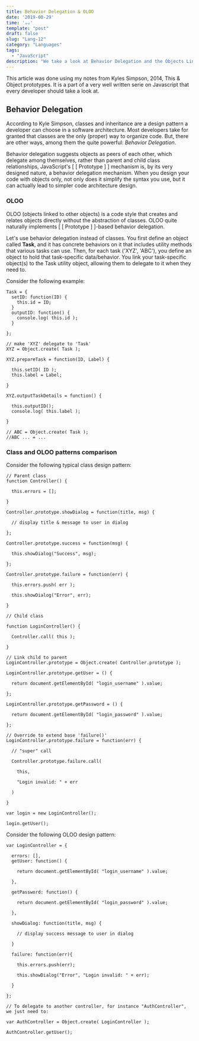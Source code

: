 ```yaml
---
title: Behavior Delegation & OLOO
date: '2019-08-29'
time: '☕️☕️'
template: "post"
draft: false
slug: "Lang-12"
category: "Languages"
tags:
  - "JavaScript"
description: "We take a look at Behavior Delegation and the Objects Linked to Other Objets style of programing with Kyle Simpson."
---
```



This article was done using my notes from Kyles Simpson, 2014, This & Object prototypes. It is a part of a very well written serie on Javascript that every developer should take a look at.

## Behavior Delegation

According to Kyle Simpson, classes and inheritance are a design pattern a developer can choose in a software architecture. Most developers take for granted that classes are the only (proper) way to organize code. But, there are other ways, among them the quite powerful: _Behavior Delegation_.

Behavior delegation suggests objects as peers of each other, which delegate among themselves, rather than parent and child class relationships, JavaScript's [ [ Prototype ] ] mechanism is, by its very designed nature, a behavior delegation mechanism. When you design your code with objects only, not only does it simplify the syntax you use, but it can actually lead to simpler code architecture design.

### OLOO

OLOO (objects linked to other objects) is a code style that creates and relates objects directly without the abstraction of classes. OLOO quite naturally implements [ [ Prototype ] ]-based behavior delegation.

Let's use behavior delegation instead of classes. You first define an object called **Task**, and it has concrete behaviors on it that includes utility methods that various tasks can use. Then, for each task ('XYZ', 'ABC'), you define an object to hold that task-specific data/behavior. You link your task-specific object(s) to the Task utility object, allowing them to delegate to it when they need to.

Consider the following example:

```
Task = {
  setID: function(ID) {
    this.id = ID;
  }
  outputID: function() {
    console.log( this.id );
  }

};

// make 'XYZ' delegate to 'Task'
XYZ = Object.create( Task );

XYZ.prepareTask = function(ID, Label) {

  this.setID( ID );
  this.label = Label;

}

XYZ.outputTaskDetails = function() {

  this.outputID();
  console.log( this.label );

}

// ABC = Object.create( Task );
//ABC ... = ...

```

### Class and OLOO patterns comparison

Consider the following typical class design pattern:

```
// Parent class
function Controller() {

  this.errors = [];

}

Controller.prototype.showDialog = function(title, msg) {

  // display title & message to user in dialog

};

Controller.prototype.success = function(msg) {

  this.showDialog("Success", msg);

};

Controller.prototype.failure = function(err) {

  this.errors.push( err );

  this.showDialog("Error", err);

}

// Child class

function LoginController() {

  Controller.call( this );

}

// Link child to parent
LoginController.prototype = Object.create( Controller.prototype );

LoginController.prototype.getUser = () {

  return document.getElementById( "login_username" ).value;

};

LoginController.prototype.getPassword = () {

  return document.getElementById( "login_password" ).value;

};

// Override to extend base 'failure()'
LoginController.prototype.failure = function(err) {

  // "super" call

  Controller.prototype.failure.call(

    this,

    "Login invalid: " + err

  )

}

var login = new LoginController();

login.getUser();

```

Consider the following OLOO design pattern:

```
var LoginController = {

  errors: [],
  getUser: function() {

    return document.getElementById( "login_username" ).value;

  },

  getPassword: function() {

    return document.getElementById( "login_password" ).value;

  },

  showDialog: function(title, msg) {

    // display success message to user in dialog

  }

  failure: function(err){

    this.errors.push(err);

    this.showDialog("Error", "Login invalid: " + err);

  }

};

// To delegate to another controller, for instance "AuthController", we just need to:

var AuthController = Object.create( LoginController );

AuthController.getUser();

```
